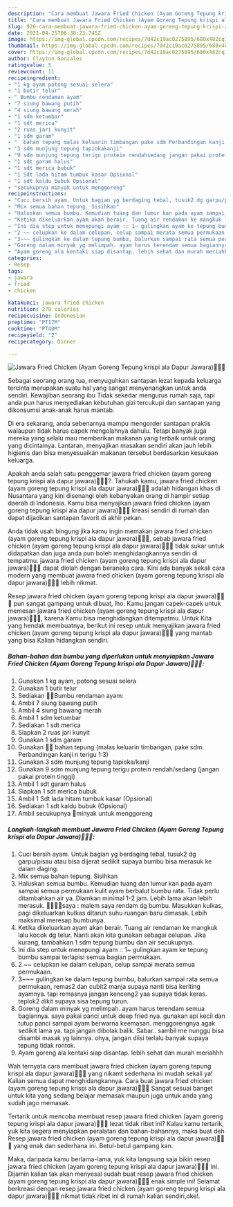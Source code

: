 ```yaml
---
description: "Cara membuat Jawara Fried Chicken (Ayam Goreng Tepung krispi ala Dapur Jawara)🍗🍗😋 Sederhana Untuk Jualan"
title: "Cara membuat Jawara Fried Chicken (Ayam Goreng Tepung krispi ala Dapur Jawara)🍗🍗😋 Sederhana Untuk Jualan"
slug: 920-cara-membuat-jawara-fried-chicken-ayam-goreng-tepung-krispi-ala-dapur-jawara-sederhana-untuk-jualan
date: 2021-04-25T06:38:23.745Z
image: https://img-global.cpcdn.com/recipes/7d42c19ac0275895/680x482cq70/jawara-fried-chicken-ayam-goreng-tepung-krispi-ala-dapur-jawara🍗🍗😋-foto-resep-utama.jpg
thumbnail: https://img-global.cpcdn.com/recipes/7d42c19ac0275895/680x482cq70/jawara-fried-chicken-ayam-goreng-tepung-krispi-ala-dapur-jawara🍗🍗😋-foto-resep-utama.jpg
cover: https://img-global.cpcdn.com/recipes/7d42c19ac0275895/680x482cq70/jawara-fried-chicken-ayam-goreng-tepung-krispi-ala-dapur-jawara🍗🍗😋-foto-resep-utama.jpg
author: Clayton Gonzales
ratingvalue: 5
reviewcount: 11
recipeingredient:
- "1 kg ayam potong sesuai selera"
- "1 butir telur"
- " Bumbu rendaman ayam"
- "7 siung bawang putih"
- "4 siung bawang merah"
- "1 sdm ketumbar"
- "1 sdt merica"
- "2 ruas jari kunyit"
- "1 sdm garam"
- "  bahan tepung malas keluarin timbangan pake sdm Perbandingan kanji n terigu 13"
- "3 sdm munjung tepung tapiokakanji"
- "9 sdm munjung tepung terigu protein rendahsedang jangan pakai protein tinggi"
- "1 sdt garam halus"
- "1 sdt merica bubuk"
- "1 Sdt lada hitam tumbuk kasar Opsional"
- "1 sdt kaldu bubuk Opsional"
- "secukupnya minyak untuk menggoreng"
recipeinstructions:
- "Cuci bersih ayam. Untuk bagian yg berdaging tebal, tusuk2 dg garpu/pisau atau bisa dijerat sedikit supaya bumbu bisa merasuk ke dalam daging."
- "Mix semua bahan tepung. Sisihkan"
- "Haluskan semua bumbu. Kemudian tuang dan lumur kan pada ayam sampai semua permukaan kulit ayam berbalut bumbu rata. Tidak perlu ditambahkan air ya. Diamkan minimal 1-2 jam. Lebih lama akan lebih merasuk. 🍗🍗🔸🔸saya : malem saya rendam dg bumbu. Masukkan kulkas, pagi dikeluarkan kulkas ditaruh suhu ruangan baru dimasak. Lebih maksimal meresap bumbunya."
- "Ketika dikeluarkan ayam akan berair. Tuang air rendaman ke mangkuk lalu kocok dg telur. Nanti akan kita gunakan sebagai celupan. Jika kurang, tambahkan 1 sdm tepung bumbu dan air secukupnya."
- "Ini dia step untuk menepungi ayam :: 1~ gulingkan ayam ke tepung bumbu sampai terlapisi semua bagian permukaan."
- "2 ~~ celupkan ke dalam celupan, celup sampai merata semua permukaan."
- "3~~~ gulingkan ke dalam tepung bumbu, balurkan sampai rata semua permukaan, remas2 dan cubit2 manja supaya nanti bisa keriting ayamnya. tapi remasnya jangan kenceng2 yaa supaya tidak keras. teplok2 dikit supaya sisa tepung turun."
- "Goreng dalam minyak yg melimpah. ayam harus terendam semua bagiannya. saya pakai panci untuk deep fried nya. gunakan api kecil dan tutup panci sampai ayam berwarna keemasan. menggorengnya agak sedikit lama ya. tapi jangan dibolak balik. Sabar.. sambil me nunggu bisa disambi masak yg lainnya. ohya, jangan diisi terlalu banyak supaya tepung tidak rontok."
- "Ayam goreng ala kentaki siap disantap. lebih sehat dan murah meriahhh"
categories:
- Resep
tags:
- jawara
- fried
- chicken

katakunci: jawara fried chicken 
nutrition: 278 calories
recipecuisine: Indonesian
preptime: "PT17M"
cooktime: "PT40M"
recipeyield: "2"
recipecategory: Dinner

---
```



![Jawara Fried Chicken (Ayam Goreng Tepung krispi ala Dapur Jawara)🍗🍗😋](https://img-global.cpcdn.com/recipes/7d42c19ac0275895/680x482cq70/jawara-fried-chicken-ayam-goreng-tepung-krispi-ala-dapur-jawara🍗🍗😋-foto-resep-utama.jpg)

Sebagai seorang orang tua, menyuguhkan santapan lezat kepada keluarga tercinta merupakan suatu hal yang sangat menyenangkan untuk anda sendiri. Kewajiban seorang ibu Tidak sekedar mengurus rumah saja, tapi anda pun harus menyediakan kebutuhan gizi tercukupi dan santapan yang dikonsumsi anak-anak harus mantab.

Di era  sekarang, anda sebenarnya mampu mengorder santapan praktis walaupun tidak harus capek mengolahnya dahulu. Tetapi banyak juga mereka yang selalu mau memberikan makanan yang terbaik untuk orang yang dicintainya. Lantaran, menyajikan masakan sendiri akan jauh lebih higienis dan bisa menyesuaikan makanan tersebut berdasarkan kesukaan keluarga. 



Apakah anda salah satu penggemar jawara fried chicken (ayam goreng tepung krispi ala dapur jawara)🍗🍗😋?. Tahukah kamu, jawara fried chicken (ayam goreng tepung krispi ala dapur jawara)🍗🍗😋 adalah hidangan khas di Nusantara yang kini disenangi oleh kebanyakan orang di hampir setiap daerah di Indonesia. Kamu bisa menyajikan jawara fried chicken (ayam goreng tepung krispi ala dapur jawara)🍗🍗😋 kreasi sendiri di rumah dan dapat dijadikan santapan favorit di akhir pekan.

Anda tidak usah bingung jika kamu ingin memakan jawara fried chicken (ayam goreng tepung krispi ala dapur jawara)🍗🍗😋, sebab jawara fried chicken (ayam goreng tepung krispi ala dapur jawara)🍗🍗😋 tidak sukar untuk didapatkan dan juga anda pun boleh menghidangkannya sendiri di tempatmu. jawara fried chicken (ayam goreng tepung krispi ala dapur jawara)🍗🍗😋 dapat diolah dengan beraneka cara. Kini ada banyak sekali cara modern yang membuat jawara fried chicken (ayam goreng tepung krispi ala dapur jawara)🍗🍗😋 lebih nikmat.

Resep jawara fried chicken (ayam goreng tepung krispi ala dapur jawara)🍗🍗😋 pun sangat gampang untuk dibuat, lho. Kamu jangan capek-capek untuk memesan jawara fried chicken (ayam goreng tepung krispi ala dapur jawara)🍗🍗😋, karena Kamu bisa menghidangkan ditempatmu. Untuk Kita yang hendak membuatnya, berikut ini resep untuk menyajikan jawara fried chicken (ayam goreng tepung krispi ala dapur jawara)🍗🍗😋 yang mantab yang bisa Kalian hidangkan sendiri.

<!--inarticleads1-->

##### Bahan-bahan dan bumbu yang diperlukan untuk menyiapkan Jawara Fried Chicken (Ayam Goreng Tepung krispi ala Dapur Jawara)🍗🍗😋:

1. Gunakan 1 kg ayam, potong sesuai selera
1. Gunakan 1 butir telur
1. Sediakan  🔹🔸Bumbu rendaman ayam:
1. Ambil 7 siung bawang putih
1. Ambil 4 siung bawang merah
1. Ambil 1 sdm ketumbar
1. Sediakan 1 sdt merica
1. Siapkan 2 ruas jari kunyit
1. Gunakan 1 sdm garam
1. Gunakan  🔹🔸 bahan tepung (malas keluarin timbangan, pake sdm. Perbandingan kanji n terigu 1:3)
1. Gunakan 3 sdm munjung tepung tapioka/kanji
1. Gunakan 9 sdm munjung tepung terigu protein rendah/sedang (jangan pakai protein tinggi)
1. Ambil 1 sdt garam halus
1. Siapkan 1 sdt merica bubuk
1. Ambil 1 Sdt lada hitam tumbuk kasar (Opsional)
1. Sediakan 1 sdt kaldu bubuk (Opsional)
1. Ambil secukupnya 🔹minyak untuk menggoreng




<!--inarticleads2-->

##### Langkah-langkah membuat Jawara Fried Chicken (Ayam Goreng Tepung krispi ala Dapur Jawara)🍗🍗😋:

1. Cuci bersih ayam. Untuk bagian yg berdaging tebal, tusuk2 dg garpu/pisau atau bisa dijerat sedikit supaya bumbu bisa merasuk ke dalam daging.
1. Mix semua bahan tepung. Sisihkan
1. Haluskan semua bumbu. Kemudian tuang dan lumur kan pada ayam sampai semua permukaan kulit ayam berbalut bumbu rata. Tidak perlu ditambahkan air ya. Diamkan minimal 1-2 jam. Lebih lama akan lebih merasuk. 🍗🍗🔸🔸saya : malem saya rendam dg bumbu. Masukkan kulkas, pagi dikeluarkan kulkas ditaruh suhu ruangan baru dimasak. Lebih maksimal meresap bumbunya.
1. Ketika dikeluarkan ayam akan berair. Tuang air rendaman ke mangkuk lalu kocok dg telur. Nanti akan kita gunakan sebagai celupan. Jika kurang, tambahkan 1 sdm tepung bumbu dan air secukupnya.
1. Ini dia step untuk menepungi ayam :: 1~ gulingkan ayam ke tepung bumbu sampai terlapisi semua bagian permukaan.
1. 2 ~~ celupkan ke dalam celupan, celup sampai merata semua permukaan.
1. 3~~~ gulingkan ke dalam tepung bumbu, balurkan sampai rata semua permukaan, remas2 dan cubit2 manja supaya nanti bisa keriting ayamnya. tapi remasnya jangan kenceng2 yaa supaya tidak keras. teplok2 dikit supaya sisa tepung turun.
1. Goreng dalam minyak yg melimpah. ayam harus terendam semua bagiannya. saya pakai panci untuk deep fried nya. gunakan api kecil dan tutup panci sampai ayam berwarna keemasan. menggorengnya agak sedikit lama ya. tapi jangan dibolak balik. Sabar.. sambil me nunggu bisa disambi masak yg lainnya. ohya, jangan diisi terlalu banyak supaya tepung tidak rontok.
1. Ayam goreng ala kentaki siap disantap. lebih sehat dan murah meriahhh




Wah ternyata cara membuat jawara fried chicken (ayam goreng tepung krispi ala dapur jawara)🍗🍗😋 yang nikamt sederhana ini mudah sekali ya! Kalian semua dapat menghidangkannya. Cara buat jawara fried chicken (ayam goreng tepung krispi ala dapur jawara)🍗🍗😋 Sangat sesuai banget untuk kita yang sedang belajar memasak maupun juga untuk anda yang sudah jago memasak.

Tertarik untuk mencoba membuat resep jawara fried chicken (ayam goreng tepung krispi ala dapur jawara)🍗🍗😋 lezat tidak ribet ini? Kalau kamu tertarik, yuk kita segera menyiapkan peralatan dan bahan-bahannya, maka buat deh Resep jawara fried chicken (ayam goreng tepung krispi ala dapur jawara)🍗🍗😋 yang enak dan sederhana ini. Betul-betul gampang kan. 

Maka, daripada kamu berlama-lama, yuk kita langsung saja bikin resep jawara fried chicken (ayam goreng tepung krispi ala dapur jawara)🍗🍗😋 ini. Dijamin kalian tak akan menyesal sudah buat resep jawara fried chicken (ayam goreng tepung krispi ala dapur jawara)🍗🍗😋 enak simple ini! Selamat berkreasi dengan resep jawara fried chicken (ayam goreng tepung krispi ala dapur jawara)🍗🍗😋 nikmat tidak ribet ini di rumah kalian sendiri,oke!.

